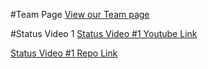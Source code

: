 #Team Page
[View our Team page](admin/team.md)

#Status Video 1
[Status Video #1 Youtube Link](https://youtu.be/EruypN3kkbo)

[Status Video #1 Repo Link](admin/videos/statusvideo1.mp4)
